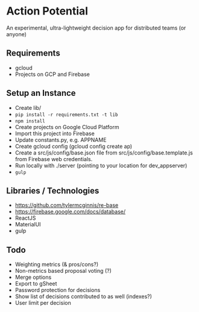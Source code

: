 # Action Potential

An experimental, ultra-lightweight decision app for distributed teams (or anyone)

## Requirements

* gcloud
* Projects on GCP and Firebase

## Setup an Instance

* Create lib/
* `pip install -r requirements.txt -t lib`
* `npm install`
* Create projects on Google Cloud Platform
* Import this project into Firebase
* Update constants.py, e.g. APPNAME
* Create gcloud config (gcloud config create ap)
* Create a src/js/config/base.json file from src/js/config/base.template.js from Firebase web credentials.
* Run locally with ./server (pointing to your location for dev_appserver)
* `gulp`

## Libraries / Technologies

* https://github.com/tylermcginnis/re-base
* https://firebase.google.com/docs/database/
* ReactJS
* MaterialUI
* gulp

## Todo

- Weighting metrics (& pros/cons?)
- Non-metrics based proposal voting (?)
- Merge options
- Export to gSheet
- Password protection for decisions
- Show list of decisions contributed to as well (indexes?)
- User limit per decision